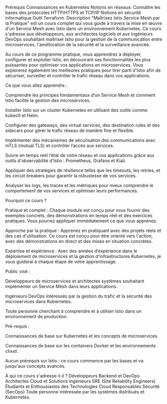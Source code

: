 Prérequis
Connaissances en Kubernetes
Notions en réseaux: Connaître les bases des protocoles HTTP/HTTPS et TCP/IP
Notions en sécurité informatique
Outil Terraform.
Description
"Maîtrisez Istio Service Mesh par la Pratique" est un cours complet qui vous guide à travers la mise en œuvre d'un Service Mesh avec Istio dans un environnement Kubernetes. Ce cours s'adresse aux développeurs, aux architectes logiciels et aux ingénieurs DevOps souhaitant maîtriser Istio pour la gestion de la communication entre microservices, l'amélioration de la sécurité et la surveillance avancée.

Au cours de ce programme pratique, vous apprendrez à déployer, configurer et exploiter Istio, en découvrant ses fonctionnalités les plus puissantes pour optimiser vos applications en microservices. Vous explorerez également les meilleures pratiques pour tirer parti d'Istio afin de sécuriser, surveiller et contrôler le trafic réseau dans vos applications.

Ce que vous allez apprendre :

Comprendre les principes fondamentaux d’un Service Mesh et comment Istio facilite la gestion des microservices.

Installer Istio sur un cluster Kubernetes en utilisant des outils comme kubectl et Helm.

Configurer des gateways, des virtual services, des destination rules et des sidecars pour gérer le trafic réseau de manière fine et flexible.

Implémenter des mécanismes de sécurisation des communications avec mTLS (mutual TLS) et contrôler l’accès aux services.

Suivre en temps réel l’état de votre réseau et vos applications grâce aux outils d'observabilité d'Istio : Prometheus, Grafana et Kiali.

Appliquer des stratégies de résilience telles que les timeouts, les retries, et les circuit breakers pour garantir la robustesse de vos services.

Analyser les logs, les traces et les métriques pour mieux comprendre le comportement de vos services et optimiser leurs performances.

Pourquoi ce cours ?

Pratique et complet : Chaque module est conçu pour vous fournir des exemples concrets, des démonstrations en temps réel et des exercices pratiques. Vous pourrez appliquer immédiatement ce que vous apprenez.

Approche par la pratique : Apprenez en pratiquant avec des projets réels et des cas d'utilisation. Ce cours est conçu pour être orienté vers l'action, avec des démonstrations en direct et des mises en situation concrètes.

Expertise et expérience : Avec des années d’expérience dans le déploiement de microservices et la gestion d'infrastructures Kubernetes, je vous guiderai à chaque étape de votre apprentissage.

Public visé :

Développeurs de microservices et architectes systèmes souhaitant implémenter un Service Mesh dans leurs applications.

Ingénieurs DevOps intéressés par la gestion du trafic et la sécurité des microservices dans Kubernetes.

Toute personne cherchant à comprendre et à utiliser Istio dans un environnement de production.

Pré-requis :

Connaissances de base sur Kubernetes et les concepts de microservices.

Connaissances de base sur les containers Docker et les environnements cloud.

Aucun prérequis sur Istio : ce cours commence par les bases et va jusqu'aux concepts avancés.

À qui ce cours s'adresse-t-il ?
Développeurs Backend et DevOps
Architectes Cloud et Solutions
Ingénieurs SRE (Site Reliability Engineers)
Étudiants et Enthousiastes des Technologies Cloud
Responsables Sécurité (SecOps)
Toute personne intéressée par les systèmes distribués et Kubernetes.